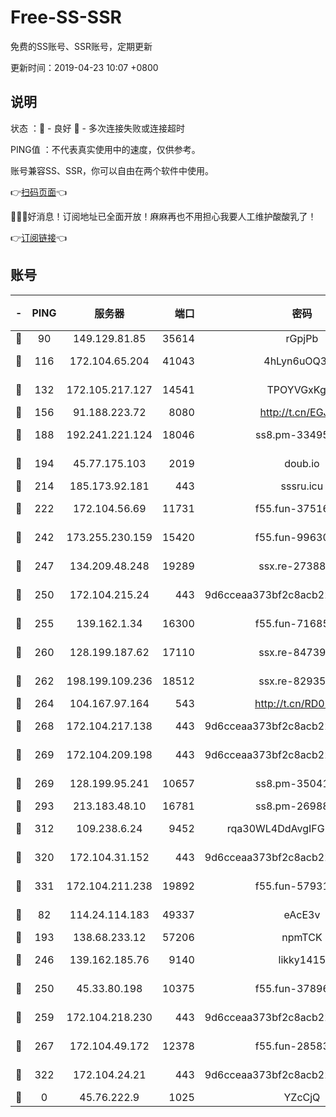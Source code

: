 # Free-SS-SSR

免费的SS账号、SSR账号，定期更新

更新时间：2019-04-23 10:07 +0800

## 说明

状态     ：🙂 - 良好 🙁 - 多次连接失败或连接超时

PING值   ：不代表真实使用中的速度，仅供参考。

账号兼容SS、SSR，你可以自由在两个软件中使用。

👉[扫码页面](https://liesauer.github.io/Free-SS-SSR/)👈

🎉🎉🎉好消息！订阅地址已全面开放！麻麻再也不用担心我要人工维护酸酸乳了！

👉[订阅链接](https://www.liesauer.net/yogurt/subscribe?ACCESS_TOKEN=DAYxR3mMaZAsaqUb)👈

## 账号

|-|PING|服务器|端口|密码|加密方式|区域|
|:----:|:----:|:-----:|-----:|:----:|:----:|:----:|
|🙂|90|149.129.81.85|35614|rGpjPb|rc4-md5|HK|
|🙂|116|172.104.65.204|41043|4hLyn6uOQ3hU|aes-256-cfb|JP|
|🙂|132|172.105.217.127|14541|TPOYVGxKglpi|aes-256-cfb|JP|
|🙂|156|91.188.223.72|8080|http://t.cn/EGJIyrl|rc4-md5|RU|
|🙂|188|192.241.221.124|18046|ss8.pm-33495332|aes-256-cfb|US|
|🙂|194|45.77.175.103|2019|doub.io|aes-128-ctr|SG|
|🙂|214|185.173.92.181|443|sssru.icu|rc4-md5|RU|
|🙂|222|172.104.56.69|11731|f55.fun-37516800|aes-256-cfb|SG|
|🙂|242|173.255.230.159|15420|f55.fun-99630859|aes-256-cfb|US|
|🙂|247|134.209.48.248|19289|ssx.re-27388997|aes-256-cfb|US|
|🙂|250|172.104.215.24|443|9d6cceaa373bf2c8acb22e60b6a58be6|aes-256-cfb|US|
|🙂|255|139.162.1.34|16300|f55.fun-71685076|aes-256-cfb|SG|
|🙂|260|128.199.187.62|17110|ssx.re-84739131|aes-256-cfb|SG|
|🙂|262|198.199.109.236|18512|ssx.re-82935450|aes-256-cfb|US|
|🙂|264|104.167.97.164|543|http://t.cn/RD0D7sx|rc4-md5|CA|
|🙂|268|172.104.217.138|443|9d6cceaa373bf2c8acb22e60b6a58be6|aes-256-cfb|US|
|🙂|269|172.104.209.198|443|9d6cceaa373bf2c8acb22e60b6a58be6|aes-256-cfb|US|
|🙂|269|128.199.95.241|10657|ss8.pm-35041128|aes-256-cfb|SG|
|🙂|293|213.183.48.10|16781|ss8.pm-26988503|rc4-md5|RU|
|🙂|312|109.238.6.24|9452|rqa30WL4DdAvgIFG6Fs3znzTa|aes-256-cfb|FR|
|🙂|320|172.104.31.152|443|9d6cceaa373bf2c8acb22e60b6a58be6|aes-256-cfb|US|
|🙂|331|172.104.211.238|19892|f55.fun-57931164|aes-256-cfb|US|
|🙂|82|114.24.114.183|49337|eAcE3v|chacha20-ietf|TW|
|🙂|193|138.68.233.12|57206|npmTCK|rc4-md5|US|
|🙂|246|139.162.185.76|9140|likky1415|aes-256-cfb|DE|
|🙂|250|45.33.80.198|10375|f55.fun-37896018|aes-256-cfb|US|
|🙂|259|172.104.218.230|443|9d6cceaa373bf2c8acb22e60b6a58be6|aes-256-cfb|US|
|🙂|267|172.104.49.172|12378|f55.fun-28583571|aes-256-cfb|SG|
|🙂|322|172.104.24.21|443|9d6cceaa373bf2c8acb22e60b6a58be6|aes-256-cfb|US|
|🙁|0|45.76.222.9|1025|YZcCjQ|rc4-md5|JP|
